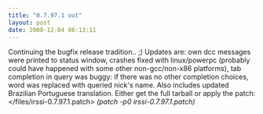 ```yaml
---
title: "0.7.97.1 out"
layout: post
date: 2000-12-04 06:13:11
---
```

Continuing the bugfix release tradition.. ;) Updates are: own dcc
messages were printed to status window, crashes fixed with linux/powerpc
(probably could have happened with some other non-gcc/non-x86
platforms), tab completion in query was buggy: if there was no other
completion choices, word was replaced with queried nick's name. Also
includes updated Brazilian Portuguese translation. Either get the full
tarball or apply the patch: \</files/irssi-0.7.97.1.patch\> *(patch
-p0 irssi-0.7.97.1.patch)*


